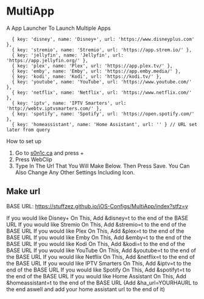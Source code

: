 # MultiApp
A App Launcher To Launch Multiple Apps

      { key: 'disney', name: 'Disney+', url: 'https://www.disneyplus.com' },
      { key: 'stremio', name: 'Stremio', url: 'https://app.strem.io/' },
      { key: 'jellyfin', name: 'Jellyfin', url: 'https://app.jellyfin.org/' },
      { key: 'plex', name: 'Plex', url: 'https://app.plex.tv/' },
      { key: 'emby', name: 'Emby', url: 'https://app.emby.media/' },
      { key: 'kodi', name: 'Kodi', url: 'https://kodi.tv/' },
      { key: 'youtube', name: 'YouTube', url: 'https://www.youtube.com/' },
      { key: 'netflix', name: 'Netflix', url: 'https://www.netflix.com/' },
      { key: 'iptv', name: 'IPTV Smarters', url: 'http://webtv.iptvsmarters.com/' },
      { key: 'spotify', name: 'Spotify', url: 'https://open.spotify.com/' },
      { key: 'homeassistant', name: 'Home Assistant', url: '' } // URL set later from query

How to set up
1) Go to [s0n1c.ca](s0n1c.ca) and press +
2) Press WebClip
3) Type In The Url That You Will Make Below. Then Press Save. You Can Also Change Any Other Settings Including Icon.

## Make url

BASE URL: https://stuffzez.github.io/iOS-Configs/MultiApp/index?stfz=y

If you would like Disney+ On This, Add &disney=t to the end of the BASE URL
If you would like Stremio On This, Add &stremio=t to the end of the BASE URL
If you would like Plex On This, Add &plex=t to the end of the BASE URL
If you would like Emby On This, Add &emby=t to the end of the BASE URL
If you would like Kodi On This, Add &kodi=t to the end of the BASE URL
If you would like YouTube On This, Add &youtube=t to the end of the BASE URL
If you would like Netflix On This, Add &netflix=t to the end of the BASE URL
If you would like IPTV Smarters On This, Add &iptv=t to the end of the BASE URL
If you would like Spotify On This, Add &spotifyt=t to the end of the BASE URL
If you would like Home Assistant On This, Add &homeassistant=t to the end of the BASE URL (Add &ha_url=YOURHAURL to the end aswell and add your home assistant url to the end of it)
